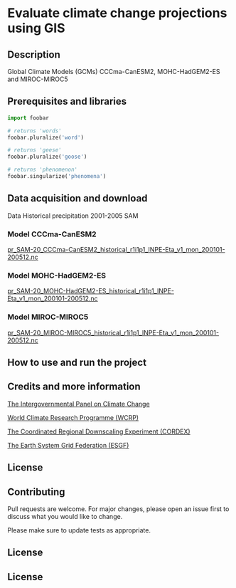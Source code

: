 # Evaluate climate change projections using GIS

## Description

Global Climate Models (GCMs) CCCma-CanESM2, MOHC-HadGEM2-ES and MIROC-MIROC5

## Prerequisites and libraries

```python
import foobar

# returns 'words'
foobar.pluralize('word')

# returns 'geese'
foobar.pluralize('goose')

# returns 'phenomenon'
foobar.singularize('phenomena')
```

## Data acquisition and download

Data Historical precipitation 2001-2005 SAM 

### Model CCCma-CanESM2
[pr_SAM-20_CCCma-CanESM2_historical_r1i1p1_INPE-Eta_v1_mon_200101-200512.nc](http://esg-dn1.nsc.liu.se/thredds/fileServer/esg_dataroot3/cordexdata/cordex/output/SAM-20/INPE/CCCma-CanESM2/historical/r1i1p1/INPE-Eta/v1/mon/pr/v20180507/pr_SAM-20_CCCma-CanESM2_historical_r1i1p1_INPE-Eta_v1_mon_200101-200512.nc)

### Model MOHC-HadGEM2-ES
[pr_SAM-20_MOHC-HadGEM2-ES_historical_r1i1p1_INPE-Eta_v1_mon_200101-200512.nc](http://esg-dn1.nsc.liu.se/thredds/fileServer/esg_dataroot3/cordexdata/cordex/output/SAM-20/INPE/MOHC-HadGEM2-ES/historical/r1i1p1/INPE-Eta/v1/mon/pr/v20180507/pr_SAM-20_MOHC-HadGEM2-ES_historical_r1i1p1_INPE-Eta_v1_mon_200101-200512.nc)

### Model MIROC-MIROC5
[pr_SAM-20_MIROC-MIROC5_historical_r1i1p1_INPE-Eta_v1_mon_200101-200512.nc](http://esg-dn1.nsc.liu.se/thredds/fileServer/esg_dataroot3/cordexdata/cordex/output/SAM-20/INPE/MIROC-MIROC5/historical/r1i1p1/INPE-Eta/v1/mon/pr/v20180507/pr_SAM-20_MIROC-MIROC5_historical_r1i1p1_INPE-Eta_v1_mon_200101-200512.nc)

## How to use and run the project


## 

## Credits and more information

[The Intergovernmental Panel on Climate Change](https://www.ipcc.ch/)

[World Climate Research Programme (WCRP)](https://www.wcrp-climate.org/)

[The Coordinated Regional Downscaling Experiment (CORDEX)](https://cordex.org/)

[The Earth System Grid Federation (ESGF)](https://esgf.llnl.gov/)


## License


## Contributing

Pull requests are welcome. For major changes, please open an issue first
to discuss what you would like to change.

Please make sure to update tests as appropriate.

## License

## License
